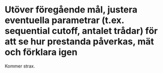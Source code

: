 # Utöver föregående mål, justera eventuella parametrar (t.ex. sequential cutoff, antalet trådar) för att se hur prestanda påverkas, mät och förklara igen

Kommer strax.
